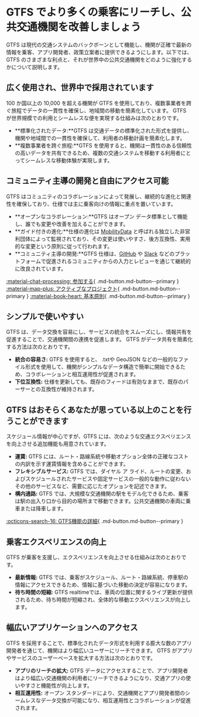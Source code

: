# GTFS でより多くの乗客にリーチし、公共交通機関を改善しましょう
GTFS は現代の交通システムのバックボーンとして機能し、機関が正確で最新の情報を乗客、アプリ開発者、政策立案者に提供できるようにします。以下では、GTFS のさまざまな利点と、それが世界中の公共交通機関をどのように強化するかについて説明します。

## 広く使用され、世界中で採用されています

100 か国以上の 10,000 を超える機関が GTFS を使用しており、複数事業者を跨ぐ旅程でデータの一貫性を確保し、地域間の移動を簡素化しています。 GTFS が世界規模での利用とシームレスな便を実現する仕組みは次のとおりです。

- **標準化されたデータ:**GTFS は交通データの標準化された形式を提供し、機関や地域間での一貫性を確保して、利用者の移動計画を簡素化します。
- **複数事業者を跨ぐ旅程:**GTFS を使用すると、機関は一貫性のある信頼性の高いデータを共有できるため、複数の交通システムを移動する利用者にとってシームレスな移動体験が実現します。

## コミュニティ主導の開発と自由にアクセス可能

GTFS はコミュニティのコラボレーションによって発展し、継続的な進化と関連性を確保しており、仕様では主に乗客向けの情報に重点を置いています。

- **オープンなコラボレーション:**GTFS はオープン データ標準として機能し、誰でも変更や改善を加えることができます。
- **ガイド付きの進化:**仕様の進化は [MobilityData](https://mobilitydata.org/) と呼ばれる独立した非営利団体によって監視されており、その変更は使いやすさ、後方互換性、実用的な変更という原則に従って行われます。 
- **コミュニティ主導の開発:**GTFS 仕様は、[GitHub](https://github.com/google/transit) や [Slack](https://share.mobilitydata.org/slack) などのプラットフォームで促進されるコミュニティからの入力とレビューを通じて継続的に改良されています。

[:material-chat-processing: 参加する](../../community/get_involved){ .md-button.md-button--primary }
[:material-map-plus: アクティブなプロジェクト](../../community/get_involved/#active-projects){ .md-button.md-button--primary }
[:material-book-heart: 基本原則](../../community/governance/gtfs_schedule_amendment_process/#guiding-principles){ .md-button.md-button--primary }

## シンプルで使いやすい

GTFS は、データ交換を容易にし、サービスの統合をスムーズにし、情報共有を促進することで、交通機関間の連携を促進します。 GTFS がデータ共有を簡素化する方法は次のとおりです。

- **統合の容易さ:** GTFS を使用すると、 .txtや GeoJSON などの一般的なファイル形式を使用して、機関がシンプルなデータ構造で簡単に開始できるため、コラボレーションと相互運用性が促進されます。
- **下位互換性:** 仕様を更新しても、既存のフィードは有効なままで、既存のパーサーとの互換性が維持されます。

## GTFS はおそらくあなたが思っている以上のことを行うことができます

スケジュール情報が中心ですが、GTFS には、次のような交通エクスペリエンスを向上させる追加機能も用意されています。

- **運賃:** GTFS には、ルート・路線系統や移動オプション全体の正確なコストの内訳を示す運賃情報を含めることができます。
- **フレキシブルサービス:** GTFS では、ダイヤル ア ライド、ルートの変更、およびスケジュールされたサービスや固定サービスの一般的な動作に従わないその他のサービスなど、需要に応じたオプションを記述できます。
- **構内通路:** GTFS では、大規模な交通機関の駅をモデル化できるため、乗客は駅の出入り口から目的の場所まで移動できます。公共交通機関の車両に乗車または降車します。

[:octicons-search-16: GTFS機能の詳細](../features/overview){ .md-button.md-button--primary }

## 乗客エクスペリエンスの向上

GTFS が乗客を支援し、エクスペリエンスを向上させる仕組みは次のとおりです。

- **最新情報:** GTFS では、乗客がスケジュール、ルート・路線系統、停車駅の情報にアクセスできるため、情報に基づいた移動の決定が容易になります。
- **待ち時間の短縮:** GTFS realtimeでは、車両の位置に関するライブ更新が提供されるため、待ち時間が短縮され、全体的な移動エクスペリエンスが向上します。

## 幅広いアプリケーションへのアクセス

GTFS を採用することで、標準化されたデータ形式を利用する膨大な数のアプリ開発者を通じて、機関はより幅広いユーザーにリーチできます。 GTFS がアプリやサービスのユーザーベースを拡大する方法は次のとおりです。

- **アプリのリーチの拡大:** GTFS データにアクセスすることで、アプリ開発者はより幅広い交通機関の利用者にリーチできるようになり、交通アプリの使いやすさと機能性が向上します。
- **相互運用性:** オープン スタンダードにより、交通機関とアプリ開発者間のシームレスなデータ交換が可能になり、相互運用性とコラボレーションが促進されます。
